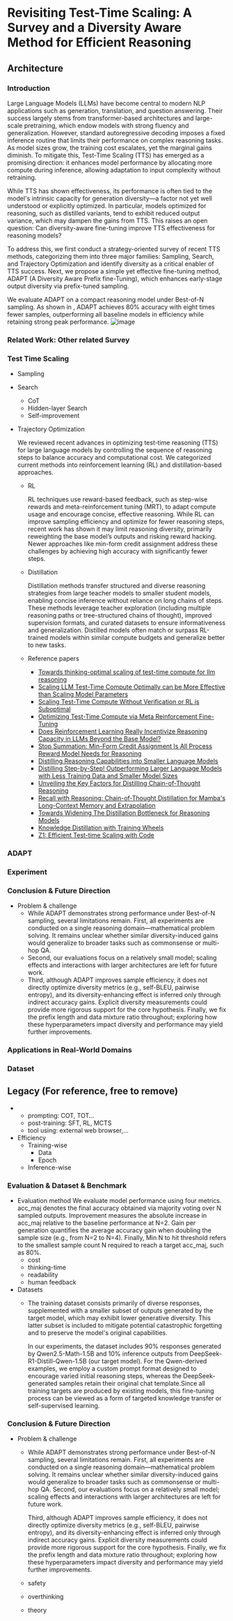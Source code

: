 # Revisiting Test-Time Scaling: A Survey and a Diversity Aware Method for Efficient Reasoning

## Architecture

### Introduction
Large Language Models (LLMs) have become central to modern NLP applications such as generation, translation, and question answering. Their success largely stems from transformer-based architectures and large-scale pretraining, which endow models with strong fluency and generalization. However, standard autoregressive decoding imposes a fixed inference routine that limits their performance on complex reasoning tasks. As model sizes grow, the training cost escalates, yet the marginal gains diminish. To mitigate this, Test-Time Scaling (TTS) has emerged as a promising direction: it enhances model performance by allocating more compute during inference, allowing adaptation to input complexity without retraining.

While TTS has shown effectiveness, its performance is often tied to the model's intrinsic capacity for generation diversity—a factor not yet well understood or explicitly optimized. In particular, models optimized for reasoning, such as distilled variants, tend to exhibit reduced output variance, which may dampen the gains from TTS. This raises an open question: Can diversity-aware fine-tuning improve TTS effectiveness for reasoning models?

To address this, we first conduct a strategy-oriented survey of recent TTS methods, categorizing them into three major families: Sampling, Search, and Trajectory Optimization and identify diversity as a critical enabler of TTS success. Next, we propose a simple yet effective fine-tuning method, ADAPT (A Diversity Aware Prefix fine-Tuning), which enhances early-stage output diversity via prefix-tuned sampling.

We evaluate ADAPT on a compact reasoning model under Best-of-N sampling. As shown in , ADAPT achieves 80% accuracy with eight times fewer samples, outperforming all baseline models in efficiency while retaining strong peak performance.
![image](https://github.com/MiuLab/Reasoning-Survey/blob/main/images/output-14.png)
### Related Work:  Other related Survey
### Test Time Scaling
- Sampling
- Search
  - CoT
  - Hidden-layer Search
  - Self-improvement
- Trajectory Optimization

  We reviewed recent advances in optimizing test-time reasoning (TTS) for large language models by controlling the sequence of reasoning steps to balance accuracy and computational cost. We categorized current methods into reinforcement learning (RL) and distillation-based approaches. 
  - RL

      RL techniques use reward-based feedback, such as step-wise rewards and meta-reinforcement tuning (MRT), to adapt compute usage and encourage concise, effective reasoning. While RL can improve sampling efficiency and optimize for fewer reasoning steps, recent work has shown it may limit reasoning diversity, primarily reweighting the base model’s outputs and risking reward hacking. Newer approaches like min-form credit assignment address these challenges by achieving high accuracy with significantly fewer steps.
  - Distillation

      Distillation methods transfer structured and diverse reasoning strategies from large teacher models to smaller student models, enabling concise inference without reliance on long chains of steps. These methods leverage teacher exploration (including multiple reasoning paths or tree-structured chains of thought), improved supervision formats, and curated datasets to ensure informativeness and generalization. Distilled models often match or surpass RL-trained models within similar compute budgets and generalize better to new tasks.
  - Reference papers
    - [Towards thinking-optimal scaling of test-time compute for llm reasoning](https://arxiv.org/abs/arXiv:2502.18080)
    - [Scaling LLM Test-Time Compute Optimally can be More Effective than Scaling Model Parameters](https://arxiv.org/abs/2408.03314)
    - [Scaling Test-Time Compute Without Verification or RL is Suboptimal](https://arxiv.org/abs/2502.12118)
    - [Optimizing Test-Time Compute via Meta Reinforcement Fine-Tuning](https://arxiv.org/abs/2503.07572)
    - [Does Reinforcement Learning Really Incentivize Reasoning Capacity in LLMs Beyond the Base Model?](https://arxiv.org/abs/2504.13837)
    - [Stop Summation: Min-Form Credit Assignment Is All Process Reward Model Needs for Reasoning](https://arxiv.org/abs/2504.15275)
    - [Distilling Reasoning Capabilities into Smaller Language Models](https://arxiv.org/abs/2212.00193)
    - [Distilling Step-by-Step! Outperforming Larger Language Models with Less Training Data and Smaller Model Sizes](https://arxiv.org/abs/2305.02301)
    - [Unveiling the Key Factors for Distilling Chain-of-Thought Reasoning](https://arxiv.org/abs/2502.18001)
    - [Recall with Reasoning: Chain-of-Thought Distillation for Mamba's Long-Context Memory and Extrapolation](https://arxiv.org/abs/2505.03320)
    - [Towards Widening The Distillation Bottleneck for Reasoning Models](https://arxiv.org/abs/2503.01461)
    - [Knowledge Distillation with Training Wheels](https://arxiv.org/abs/2502.17717)
    - [Z1: Efficient Test-time Scaling with Code](https://arxiv.org/abs/2504.00810)

### ADAPT


### Experiment

### Conclusion & Future Direction
- Problem & challenge
  - While ADAPT demonstrates strong performance under Best-of-N sampling, several limitations remain. First, all experiments are conducted on a single reasoning domain—mathematical problem solving. It remains unclear whether similar diversity-induced gains would generalize to broader tasks such as commonsense or multi-hop QA.
  - Second, our evaluations focus on a relatively small model; scaling effects and interactions with larger architectures are left for future work.
  - Third, although ADAPT improves sample efficiency, it does not directly optimize diversity metrics (e.g., self-BLEU, pairwise entropy), and its diversity-enhancing effect is inferred only through indirect accuracy gains. Explicit diversity measurements could provide more rigorous support for the core hypothesis. Finally, we fix the prefix length and data mixture ratio throughout; exploring how these hyperparameters impact diversity and performance may yield further improvements.

### Applications in Real-World Domains

### Dataset


## Legacy (For reference, free to remove)
- 
  - prompting: COT, TOT…
  - post-training: SFT, RL, MCTS
  - tool using: external web browser,…
- Efficiency
    - Training-wise
      - Data
      - Epoch
    - Inference-wise
### Evaluation & Dataset & Benchmark
- Evaluation method
We evaluate model performance using four metrics. acc_maj denotes the final accuracy obtained via majority voting over N sampled outputs. Improvement measures the absolute increase in acc_maj relative to the baseline performance at N=2. Gain per generation quantifies the average accuracy gain when doubling the sample size (e.g., from N=2 to N=4). Finally, Min N to hit threshold refers to the smallest sample count N required to reach a target acc_maj, such as 80%.
  - cost
  - thinking-time
  - readability
  - human feedback
- Datasets
  - The training dataset consists primarily of diverse responses, supplemented with a smaller subset of outputs generated by the target model, which may exhibit lower generative diversity. This latter subset is included to mitigate potential catastrophic forgetting and to preserve the model's original capabilities.

    In our experiments, the dataset includes 90\% responses generated by Qwen2.5-Math-1.5B and 10\% inference outputs from DeepSeek-R1-Distill-Qwen-1.5B (our target model). For the Qwen-derived examples, we employ a custom prompt format designed to encourage varied initial reasoning steps, whereas the DeepSeek-generated samples retain their original chat template.Since all training targets are produced by existing models, this fine-tuning process can be viewed as a form of targeted knowledge transfer or self-supervised learning.

### Conclusion & Future Direction
- Problem & challenge
  - While ADAPT demonstrates strong performance under Best-of-N sampling, several limitations remain. First, all experiments are conducted on a single reasoning domain—mathematical problem solving. It remains unclear whether similar diversity-induced gains would generalize to broader tasks such as commonsense or multi-hop QA. Second, our evaluations focus on a relatively small model; scaling effects and interactions with larger architectures are left for future work.

    Third, although ADAPT improves sample efficiency, it does not directly optimize diversity metrics (e.g., self-BLEU, pairwise entropy), and its diversity-enhancing effect is inferred only through indirect accuracy gains. Explicit diversity measurements could provide more rigorous support for the core hypothesis. Finally, we fix the prefix length and data mixture ratio throughout; exploring how these hyperparameters impact diversity and performance may yield further improvements.
  - safety
  - overthinking
  - theory
